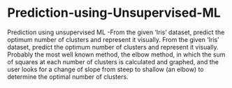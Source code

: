 # Prediction-using-Unsupervised-ML
Prediction using unsupervised ML -From the given ‘Iris’ dataset, predict the optimum number of clusters and represent it visually. From the given ‘Iris’ dataset, predict the optimum number of clusters and represent it visually. Probably the most well known method, the elbow method, in which the sum of squares at each number of clusters is calculated and graphed, and the user looks for a change of slope from steep to shallow (an elbow) to determine the optimal number of clusters.
